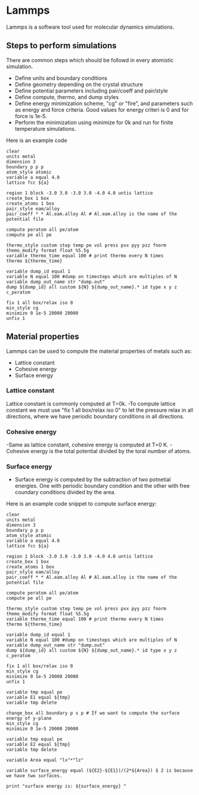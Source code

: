 # Lammps
 Lammps is a software tool used for molecular dynamics simulations. 

## Steps to perform simulations 
There are common steps which should be followd in every atomistic simulation. 

- Define units and boundary conditions
- Define geometry depending on the crystal structure
- Define potential parameters including pair/coeff and pair/style
- Define compute, thermo, and dump styles 
- Define energy minimization scheme, "cg" or "fire", and parameters such as energy and force criteria. Good values for energy criteri is 0 and for force is 1e-5.
- Perform the minimization using minimize for 0k and run for finite temperature simulations.

Here is an example code 

``` lammps
clear
units metal
dimension 3
boundary p p p
atom_style atomic
variable a equal 4.0
lattice fcc ${a}

region 1 block -3.0 3.0 -3.0 3.0 -4.0 4.0 untis lattice
create_box 1 box
create_atoms 1 box
pair_style eam/alloy
pair_coeff * * Al.eam.alloy Al # Al.eam.alloy is the name of the potential file

compute peratom all pe/atom
compute pe all pe

thermo_style custom step temp pe vol press pxx pyy pzz fnorm
themo_modify format float %5.5g
variable thermo_time equal 100 # print thermo every N times
thermo ${thermo_time}

variable dump_id equal 1
variable N equal 100 #dump on timesteps which are multiples of N
variable dump_out_name str "dump.out"
dump ${dump_id} all custom ${N} ${dump_out_name}.* id type x y z c_peratom

fix 1 all box/relax iso 0
min_style cg
minimize 0 1e-5 20000 20000
unfix 1
```
## Material properties
Lammps can be used to compute the material properties of metals such as:
 - Lattice constant
 - Cohesive energy
 - Surface energy

### Lattice constant
Lattice constant is commonly computed at T=0k. 
-To compute lattice constant we must use "fix 1 all box/relax iso 0" to let the pressure relax in all directions, where we have periodic boundary conditions in all directions. 
### Cohesive energy
-Same as lattice constant, cohesive energy is computed at T=0 K.
-Cohesive energy is the total potential divided by the toral number of atoms.
### Surface energy
- Surface energy is computed by the subtraction of two potnetial energies. One with periodic boundary condition and the other with free coundary conditions divided by the area.

Here is an example code snippet to compute surface energy: 

``` lammps
clear
units metal
dimension 3
boundary p p p
atom_style atomic
variable a equal 4.0
lattice fcc ${a}

region 1 block -3.0 3.0 -3.0 3.0 -4.0 4.0 untis lattice
create_box 1 box
create_atoms 1 box
pair_style eam/alloy
pair_coeff * * Al.eam.alloy Al # Al.eam.alloy is the name of the potential file

compute peratom all pe/atom
compute pe all pe

thermo_style custom step temp pe vol press pxx pyy pzz fnorm
themo_modify format float %5.5g
variable thermo_time equal 100 # print thermo every N times
thermo ${thermo_time}

variable dump_id equal 1
variable N equal 100 #dump on timesteps which are multiples of N
variable dump_out_name str "dump.out"
dump ${dump_id} all custom ${N} ${dump_out_name}.* id type x y z c_peratom

fix 1 all box/relax iso 0
min_style cg
minimize 0 1e-5 20000 20000
unfix 1

variable tmp equal pe
variable E1 equal ${tmp}
variable tmp delete

change_box all boundary p s p # If we want to compute the surface energy of y-plane
min_style cg
minimize 0 1e-5 20000 20000

variable tmp equal pe
variable E2 equal ${tmp}
variable tmp delete

variable Area equal "lx"*"lz"

variable surface_energy equal (${E2}-${E1})/(2*${Area}) $ 2 is because we have two surfaces.

print "surface energy is: ${surface_energy} "
``` 
